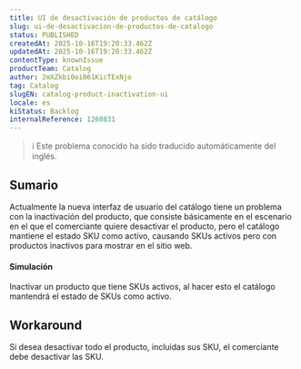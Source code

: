```yaml
---
title: UI de desactivación de productos de catálogo
slug: ui-de-desactivacion-de-productos-de-catalogo
status: PUBLISHED
createdAt: 2025-10-16T19:20:33.462Z
updatedAt: 2025-10-16T19:20:33.462Z
contentType: knownIssue
productTeam: Catalog
author: 2mXZkbi0oi061KicTExNjo
tag: Catalog
slugEN: catalog-product-inactivation-ui
locale: es
kiStatus: Backlog
internalReference: 1260831
---
```


>ℹ️ Este problema conocido ha sido traducido automáticamente del inglés.

## Sumario


Actualmente la nueva interfaz de usuario del catálogo tiene un problema con la inactivación del producto, que consiste básicamente en el escenario en el que el comerciante quiere desactivar el producto, pero el catálogo mantiene el estado SKU como activo, causando SKUs activos pero con productos inactivos para mostrar en el sitio web.


#### Simulación



Inactivar un producto que tiene SKUs activos, al hacer esto el catálogo mantendrá el estado de SKUs como activo.

## Workaround


Si desea desactivar todo el producto, incluidas sus SKU, el comerciante debe desactivar las SKU.



